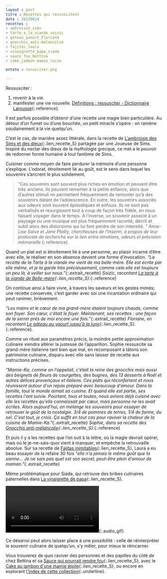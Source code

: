```yaml
---
layout : post
titre : Recettes qui ressuscitent
date : 20220614
recettes : 
- ambroisie_sims
- tarte_a_la_viande_soizic
- gateau_yaourt_Floriane
- gnocchis_anti-melancolie
- fajitas_laura
- vinaigrette_papa_siada
- sauce_fou_bettina
- cake_jambon_mamie_lucie

entete : resusciter.png

---
```

Ressusciter : 
1. revenir à la vie. 
2. manifester une vie nouvelle.
[Définitions : ressusciter - Dictionnaire Larousse](https://www.larousse.fr/dictionnaires/francais/ressusciter/68748){:.reference}.

Il est parfois possible d’obtenir d’une recette une magie bien particulière. Au détour d’un fumet ou d’une bouchée, un petit miracle s’opère : on ramène soudainement à la vie quelqu’un.

C’est le cas, de manière assez littérale, dans la recette de [L’ambroisie des Sims et des dieux](ambroisie_sims){:.lien_recette_S} partagée par une Joueuse de Sims. Inspiré du nectar des dieux de la mythologie grecque, ce met a le pouvoir de redonner forme humaine à tout fantôme de Sims. 

Cuisiner comme moyen de faire perdurer la mémoire d’une personne s’explique. L’odorat, étroitement lié au goût, est le sens dans lequel les souvenirs s’ancrent le plus solidement. 
> “Ces souvenirs sont souvent plus riches en émotion et peuvent être très anciens. Ils peuvent remonter à la petite enfance, alors que d’autres stimuli ne permettent fréquemment de remonter qu’à des souvenirs datant de l’adolescence. En outre, les souvenirs associés aux odeurs sont souvent épisodiques et enfouis. Ils ne sont pas verbalisés et resurgissent tout à coup de façon très fidèle, en nous faisant voyager dans le temps. À l’inverse, un souvenir associé à un paysage ou une musique est plus fréquemment raconté, décrit et subit alors des distorsions qui lui font perdre de son intensité. ” 
*Anne-Lise Saive et Jane Plailly, chercheuses de l’Inserm, à propos de leur protocole de recherche sur le lien entre émotions, odeurs et précision mémorielle.*{:.reference}

Quand un plat est si étroitement lié à une personne, au plaisir incarné d’être avec elle, le réaliser en son absence devient une forme d’invocation. 
*“La recette de la Tarte à la viande me vient de ma belle-mère. Elle est écrite par elle même, et je la garde très précieusement, comme cela elle est toujours un peu là, à veiller sur nous.”*{:.extrait_recette} *Soizic, racontant [La tarte à la viande de Belle-mère](tarte_a_la_viande_soizic){:.lien_recette_S}.*{:.reference} 

On continue ainsi à faire vivre, à travers les saveurs et les gestes mimés; une recette conservée, c’est garder avec soi une incantation ordinaire qui peut ranimer, brièvement.

*“Les mains et le cœur de ma grand-mère étaient toujours chauds, comme son foyer. Son cœur, c'était le foyer. Maintenant, ses recettes : une façon de la serrer près de moi encore une fois.”*{:.extrait_recette} *Floriane, en racontant [Le gâteau au yaourt jusqu’à la lune](gateau_yaourt_Floriane)*{:.lien_recette_S}.{:.reference}.

Comme un rituel aux paramètres précis, la moindre petite approximation culinaire viendra altérer la justesse de l’apparition. Sophie ressuscite sa grand-mère italienne tant bien que mal, en recomposant à tâtons son patrimoine culinaire, disparu avec elle sans laisser de recette aux instructions précises. 

*"Mamie-Ka, comme on l'appelait, c'était la reine des gnocchis mais aussi des beignets de fleurs de courgettes, des bugnes, des 13 desserts à Noël et autres délices provençaux et italiens. Ces plats qui réconfortent et nous réunissent autour d'un repas préparé avec beaucoup d'amour. Dans la famille, tout le monde aimait sa cuisine. Et quand elle est partie, ses recettes l'ont suivie. Pourtant, tous et toutes, nous avions déjà cuisiné avec elle les recettes qu'elle connaissait par cœur, mais personne ne les avait écrites. Alors aujourd'hui, on mélange les souvenirs pour essayer de retrouver le goût de la nostalgie. 3/4 de pommes de terres, 1/4 de farine, du sel. C'est tout, je crois. Ça suffit en tout cas pour raviver la chaleur de la cuisine de Mamie-Ka."*{:.extrait_recette} *Sophie, dans sa recette des [Gnocchis anti-mélancolie](gnocchis_anti-melancolie){:.lien_recette_S}.*{:.reference}

Et puis il y a les recettes que l’on suit à la lettre, où la magie devrait opérer, mais où le je-ne-sais-quoi vient à manquer, et empêche la retrouvaille absolue. Sur sa recette de [Fajitas inimitables](fajitas_laura){:.lien_recette_S}, Laura a eu beau essayer de la refaire 30 fois *"elle n'a jamais le même goût que la sienne... Je ne sais pas quel est son secret, peut-être plein d'amour de maman."*{:.extrait_recette}

Même problématique pour Siada, qui retrouve des bribes culinaires paternelles dans [La vinaigrette de papa](vinaigrette_papa_siada){:.lien_recette_S}.

![](assets/elements_site/participations/siada_aminou/vinaigrette_papa_siada.mov){:.audio_gif}

Ce désarroi peut alors laisser place à une possibilité : celle de réinterpréter le souvenir culinaire de quelqu’un, s’y mêler, pour mieux le réincarner.

Vous trouverez de quoi raviver des personnes et des papilles du côté de chez Bettina et sa [Sauce qui pourrait rendre fou](sauce_fou_bettina){:.lien_recette_S}, avec le [Cake au jambon d'une mamie étoile](cake_jambon_mamie_lucie){:.lien_recette_S}, ou encore en explorant [l'index de cette collection](index/collections/recettes_qui_ressucitent.html){:.underline}.

